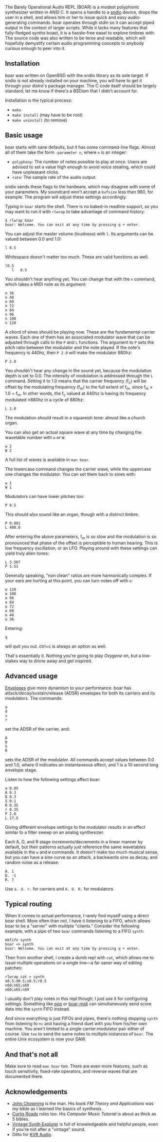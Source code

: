 The Barely Operational Audio REPL (BOAR) is a modest polyphonic synthesizer written in ANSI C. It opens a handle to a [sndio](http://www.sndio.org) device, drops the user in a shell, and allows him or her to issue quick and easy audio-generating commands. boar operates through stdin so it can accept piped output in the context of larger scripts. While it lacks many features that fully-fledged synths boast, it is a hassle-free easel to explore timbres with. The source code was also written to be terse and readable, which will hopefully demystify certain audio programming concepts to anybody curious enough to peer into it. 

## Installation

boar was written on OpenBSD with the sndio library as its sole target. If sndio is not already installed on your machine, you will have to get it through your distro's package manager. The C code itself should be largely standard; let me know if there's a BSDism that I didn't account for.

Installation is the typical process:

+ `make`
+ `make install` (may have to be root)
+ `make uninstall` (to remove)

## Basic usage

boar starts with sane defaults, but it has some command-line flags. Almost all of them take the form `-parameter n`, where `n` is an integer:

+ `polyphony`: The number of notes possible to play at once. Users are advised to set a value high enough to avoid voice stealing, which could have unpleasant clicks.
+ `rate`: The sample rate of the audio output.

sndio sends these flags to the hardware, which may disagree with some of your parameters. My soundcard won't accept a `bufsize` less than 960, for example. The program will adjust these settings accordingly.

Typing in `boar` starts the shell. There is no baked-in readline support, so you may want to run it with `rlwrap` to take advantage of command history:

    $ rlwrap boar
    boar: Welcome. You can exit at any time by pressing q + enter.

You can adjust the master volume (loudness) with `l`. Its arguments can be valued between 0.0 and 1.0:

    l 0.5

Whitespace doesn't matter too much. These are valid functions as well.

    l0.5
       l   0.5

You shouldn't hear anything yet. You can change that with the `n` command, which takes a MIDI note as its argument:

    n 36
    n 48
    n 60
    n 72
    n 84
    n 96
    n 108
    n 120

A chord of sines should be playing now. These are the fundamental carrier waves. Each one of them has an associated modulator wave that can be adjusted through calls to the `P` and `L` functions. The argument to `P` sets the pitch ratio between the modulator and the note played. If the note's frequency is 440hz, then `P 2.0` will make the modulator 880hz:

    P 2.0

You shouldn't hear any change in the sound yet, because the modulation depth is set to 0.0. The intensity of modulation is addressed through the `L` command. Setting it to 1.0 means that the carrier frequency (f<sub>c</sub>) will be offset by the modulating frequency (f<sub>m</sub>) to the full extent of f<sub>m</sub>, since f<sub>m</sub> × 1.0 = f<sub>m</sub>. In other words, the f<sub>c</sub> valued at 440hz is having its frequency modulated ±880hz in a cycle of 880hz:

    L 1.0

The modulation should result in a squareish tone: almost like a church organ.

You can also get an actual square wave at any time by changing the wavetable number with `w` or `W`:

    w 2
    W 2

A full list of waves is available in `man boar`.

The lowercase command changes the carrier wave, while the uppercase one changes the modulator. You can set them back to sines with:

    w 1
    W 1

Modulators can have lower pitches too:

    P 0.5

This should also sound like an organ, though with a distinct timbre.

    P 0.001
    L 400.0

After entering the above parameters, f<sub>m</sub> is so slow and the modulation is so pronounced that phase of the offset is perceptible to human hearing. This is low frequency oscillation, or an LFO. Playing around with these settings can yield truly alien tones:

    L 3.567
    P 1.51

Generally speaking, "non clean" ratios are more harmonically complex. If your ears are hurting at this point, you can turn notes off with `o`:

    o 120
    o 108
    o 96
    o 84
    o 72
    o 60
    o 48
    o 36

Entering:

    q

will quit you out. ctrl+c is always an option as well.

That's essentially it. Nothing you're going to play _Oxygene_ on, but a low-stakes way to drone away and get inspired.

## Advanced usage

[Envelopes](https://en.wikipedia.org/wiki/ADSR_envelope) give more dynamism to your performance. boar has attack/decay/sustain/release (ADSR) envelopes for both its carriers and its modulators. The commands:

    a
    d
    s
    r

set the ADSR of the carrier, and:

    A
    D
    S
    R

sets the ADSR of the modulator. All commands accept values between 0.0 and 1.0, where 0 indicates an instantaneous effect, and 1 is a 10 second long envelope stage.

Listen to how the following settings affect boar:

    a 0.05
    A 0.3
    D 0.3
    S 0.1
    R 0.35
    r 0.35
    P 2.0
    L 17.5

Giving different envelope settings to the modulator results in an effect similar to a filter sweep on an analog synthesizer.

Each A, D, and R stage increments/decrements in a linear manner by default, but their patterns actually just reference the same wavetables available in the `w` and `W` commands. It doesn't make too much musical sense, but you can have a sine curve as an attack, a backwards sine as decay, and random noise as a release:

    A. 1
    D. -1
    R. 7

Use `a. d. r.` for carriers and `A. D. R.` for modulators.

## Typical routing

When it comes to actual performance, I rarely find myself using a direct boar shell. More often than not, I have it listening to a FIFO, which allows boar to be a "server" with multiple "clients." Consider the following example, with a pipe of two `boar` commands listening to a FIFO `synth`:

    mkfifo synth
    boar <> synth
    boar: Welcome. You can exit at any time by pressing q + enter.

Then from another shell, I create a dumb repl with `cat`, which allows me to issue multiple operations on a single line—a far saner way of editing patches:

    rlwrap cat > synth
    a0.5;d0.5;s0.5;r0.5
    n60;n65;n69
    o60;o65;n69

I usually don't play notes in this repl though; I just use it for configuring settings. Something like [pop](https://github.com/jimd1989/pop) or [boar-midi](https://github.com/jimd1989/boar-midi) can simultaneously send score data into the `synth` FIFO instead.

And since everything is just FIFOs and pipes, there's nothing stopping `synth` from listening to `nc` and having a friend duet with you from his/her own machine. You aren't limited to a single carrier:modulator pair either of course. Use `tee` to send the same notes to multiple instances of `boar`. The entire Unix ecosystem is now your DAW.

## And that's not all

Make sure to read `man boar` too. There are even more features, such as touch sensitivity, fixed-rate operators, and reverse waves that are documented there.

## Acknowledgements

+ [John Chowning](https://en.wikipedia.org/wiki/John_Chowning) is the man. His book _FM Theory and Applications_ was my bible as I learned the basics of synthesis.
+ [Curtis Roads](https://en.wikipedia.org/wiki/Curtis_Roads) rules too. His _Computer Music Tutorial_ is about as thick as 5 bibles.
+ [Vintage Synth Explorer](http://forum.vintagesynth.com) is full of knowledgeable and helpful people, even if you're not after a "vintage" sound.
+ Ditto for [KVR Audio](https://kvraudio.com).
